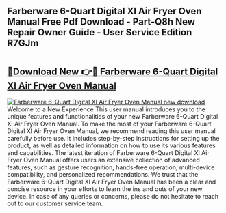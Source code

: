 ## Farberware 6-Quart Digital Xl Air Fryer Oven Manual Free Pdf Download - Part-Q8h New Repair Owner Guide - User Service Edition R7GJm

# <h2><a href="http://bc21269.oget.top/?id=Farberware+6-Quart+Digital+Xl+Air+Fryer+Oven+Manual">🔗Download New 👉🔴 Farberware 6-Quart Digital Xl Air Fryer Oven Manual</a></h2>

[![Farberware 6-Quart Digital Xl Air Fryer Oven Manual new download](https://i.imgur.com/5g1atiW.png)](http://bc21269.oget.top/?id=Farberware+6-Quart+Digital+Xl+Air+Fryer+Oven+Manual)
Welcome to a New Experience This user manual introduces you to the unique features and functionalities of your new Farberware 6-Quart Digital Xl Air Fryer Oven Manual. To make the most of your Farberware 6-Quart Digital Xl Air Fryer Oven Manual, we recommend reading this user manual carefully before use. It includes step-by-step instructions for setting up the product, as well as detailed information on how to use its various features and capabilities. The latest iteration of Farberware 6-Quart Digital Xl Air Fryer Oven Manual offers users an extensive collection of advanced features, such as gesture recognition, hands-free operation, multi-device compatibility, and personalized recommendations. We trust that the Farberware 6-Quart Digital Xl Air Fryer Oven Manual has been a clear and concise resource in your efforts to learn the ins and outs of your new device. In case of any queries or concerns, please do not hesitate to reach out to our customer service team.
